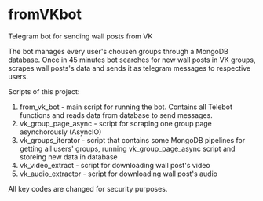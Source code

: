 # fromVKbot
Telegram bot for sending wall posts from VK

The bot manages every user's chousen groups through a MongoDB database. Once in 45 minutes bot searches for new wall posts in VK groups, scrapes wall posts's data and sends it as telegram messages to respective users.

Scripts of this project:
1. from_vk_bot - main script for running the bot. Contains all Telebot functions and reads data from database to send messages.
2. vk_group_page_async - script for scraping one group page asynchorously (AsyncIO)
3. vk_groups_iterator - script that contains some MongoDB pipelines for getting all users' groups, running vk_group_page_async script and storeing new data in database
4. vk_video_extract - script for downloading wall post's video
5. vk_audio_extractor - script for downloading wall post's audio

All key codes are changed for security purposes. 

